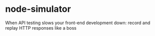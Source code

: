 node-simulator
==============

When API testing slows your front-end development down: record and replay HTTP responses like a boss
